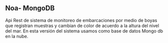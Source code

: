## Noa- MongoDB

Api Rest de sistema de monitoreo de embarcaciones por medio de boyas que registran muestras  y cambian de color de acuerdo a la altura del nivel del mar. En esta versión del sistema usamos como base de datos Mongo db en la nube.
